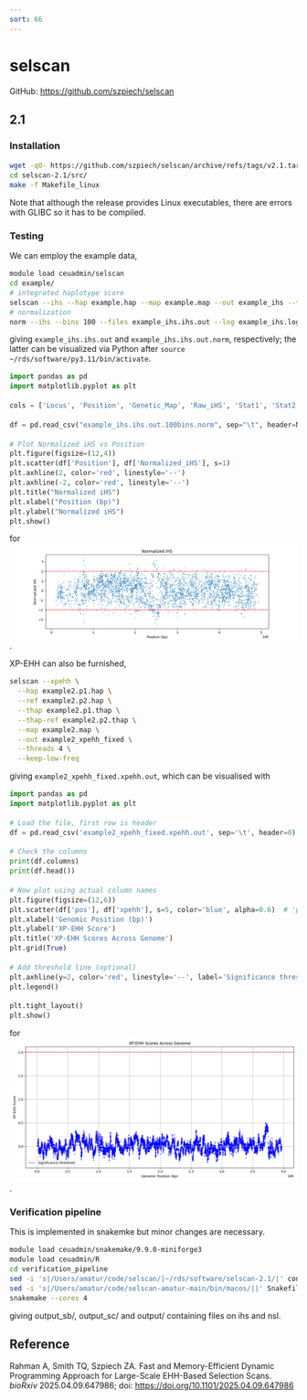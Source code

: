 ```yaml
---
sort: 66
---
```


# selscan

GitHub: <https://github.com/szpiech/selscan>

## 2.1

### Installation

```bash
wget -qO- https://github.com/szpiech/selscan/archive/refs/tags/v2.1.tar.gz | tar xfz -
cd selscan-2.1/src/
make -f Makefile_linux
```

Note that although the release provides Linux executables, there are errors with GLIBC so it has to be compiled.

### Testing

We can employ the example data,

```bash
module load ceuadmin/selscan
cd example/
# integrated haplotype score
selscan --ihs --hap example.hap --map example.map --out example_ihs --threads 4
# normalization
norm --ihs --bins 100 --files example_ihs.ihs.out --log example_ihs.log
```

giving `example_ihs.ihs.out` and `example_ihs.ihs.out.norm`, respectively; the latter can be visualized via Python after
`source ~/rds/software/py3.11/bin/activate`.

```python
import pandas as pd
import matplotlib.pyplot as plt

cols = ['Locus', 'Position', 'Genetic_Map', 'Raw_iHS', 'Stat1', 'Stat2', 'Normalized_iHS', 'Flag']

df = pd.read_csv("example_ihs.ihs.out.100bins.norm", sep="\t", header=None, names=cols)

# Plot Normalized iHS vs Position
plt.figure(figsize=(12,4))
plt.scatter(df['Position'], df['Normalized_iHS'], s=1)
plt.axhline(2, color='red', linestyle='--')
plt.axhline(-2, color='red', linestyle='--')
plt.title("Normalized iHS")
plt.xlabel("Position (bp)")
plt.ylabel("Normalized iHS")
plt.show()
```

for ![](files/ihs.png).

XP-EHH can also be furnished,

```bash
selscan --xpehh \
  --hap example2.p1.hap \
  --ref example2.p2.hap \
  --thap example2.p1.thap \
  --thap-ref example2.p2.thap \
  --map example2.map \
  --out example2_xpehh_fixed \
  --threads 4 \
  --keep-low-freq
```

giving `example2_xpehh_fixed.xpehh.out`, which can be visualised with

```python
import pandas as pd
import matplotlib.pyplot as plt

# Load the file, first row is header
df = pd.read_csv('example2_xpehh_fixed.xpehh.out', sep='\t', header=0)

# Check the columns
print(df.columns)
print(df.head())

# Now plot using actual column names
plt.figure(figsize=(12,6))
plt.scatter(df['pos'], df['xpehh'], s=5, color='blue', alpha=0.6)  # 'pos' and 'xpehh' as per header
plt.xlabel('Genomic Position (bp)')
plt.ylabel('XP-EHH Score')
plt.title('XP-EHH Scores Across Genome')
plt.grid(True)

# Add threshold line (optional)
plt.axhline(y=2, color='red', linestyle='--', label='Significance threshold')
plt.legend()

plt.tight_layout()
plt.show()
```

for ![](files/xpehh.png).

### Verification pipeline

This is implemented in snakemke but minor changes are necessary.

```bash
module load ceuadmin/snakemake/9.9.0-miniforge3
module load ceuadmin/R
cd verification_pipeline
sed -i 's|/Users/amatur/code/selscan/|~/rds/software/selscan-2.1/|' config.yaml
sed -i 's|/Users/amatur/code/selscan-amatur-main/bin/macos/||' Snakefile
snakemake --cores 4
```

giving output_sb/, output_sc/ and output/ containing files on ihs and nsl.

## Reference

Rahman A, Smith TQ, Szpiech ZA.
Fast and Memory-Efficient Dynamic Programming Approach for Large-Scale EHH-Based Selection Scans.
*bioRxiv* 2025.04.09.647986; doi: <https://doi.org/10.1101/2025.04.09.647986> 
